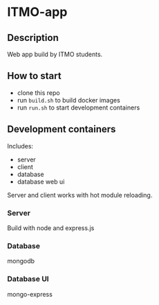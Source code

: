# ITMO-app

## Description

  Web app build by ITMO students.

## How to start

 * clone this repo
 * run `build.sh` to build docker images
 * run `run.sh` to start development containers

## Development containers

Includes: 
 * server
 * client
 * database
 * database web ui

Server and client works with hot module reloading.

### Server
Build with node and express.js

### Database 
mongodb

### Database UI
mongo-express